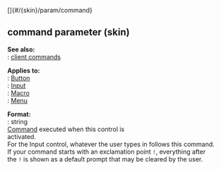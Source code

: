 []{#/{skin}/param/command}    
## command parameter (skin)    
**See also:**    
:   [client commands](/ref/%7Bskin%7D/commands)    
<!-- -->    
**Applies to:**    
:   [Button](/ref/%7Bskin%7D/control/button)    
:   [Input](/ref/%7Bskin%7D/control/input)    
:   [Macro](/ref/%7Bskin%7D/control/macro)    
:   [Menu](/ref/%7Bskin%7D/control/menu)    
<!-- -->    
**Format:**    
:   string    
[Command](/ref/%7Bskin%7D/commands) executed when this control is    
activated.    
For the Input control, whatever the user types in follows this command.    
If your command starts with an exclamation point `!`, everything after    
the `!` is shown as a default prompt that may be cleared by the user.  